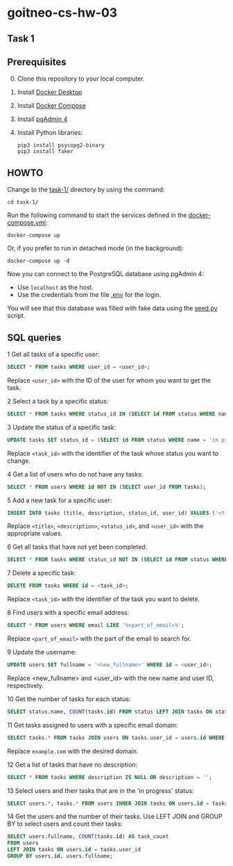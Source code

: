 # goitneo-cs-hw-03

## Task 1

## Prerequisites

0. Clone this repository to your local computer.
1. Install [Docker Desktop](https://www.docker.com/products/docker-desktop/)
2. Install [Docker Compose](https://docs.docker.com/compose/install/)
3. Install [pgAdmin 4](https://www.pgadmin.org/download/)
4. Install Python libraries:

   ```shell
   pip3 install psycopg2-binary
   pip3 install faker
   ```

## HOWTO

Change to the [task-1/](task/) directory by using the command:

   ```shell
   cd task-1/
   ```

Run the following command to start the services defined in the [docker-compose.yml](task-1/docker-compose.yaml):

```shell
docker-compose up
```

Or, if you prefer to run in detached mode (in the background):

```shell
docker-compose up -d
```

Now you can connect to the PostgreSQL database using pgAdmin 4:

- Use `localhost` as the host.
- Use the credentials from the file [.env](task-1/.env) for the login.

You will see that this database was filled with fake data using the [seed.py](task-1/scripts/seed.py) script.

## SQL queries

1 Get all tasks of a specific user:

```sql
SELECT * FROM tasks WHERE user_id = <user_id>;
```

Replace `<user_id>` with the ID of the user for whom you want to get the task.

2 Select a task by a specific status:

```sql
SELECT * FROM tasks WHERE status_id IN (SELECT id FROM status WHERE name = 'new');
```

3 Update the status of a specific task:

```sql
UPDATE tasks SET status_id = (SELECT id FROM status WHERE name = 'in progress') WHERE id = <task_id>;
```

Replace `<task_id>` with the identifier of the task whose status you want to change.

4 Get a list of users who do not have any tasks:

```sql
SELECT * FROM users WHERE id NOT IN (SELECT user_id FROM tasks);
```

5 Add a new task for a specific user:

```sql
INSERT INTO tasks (title, description, status_id, user_id) VALUES ('<title>', '<description>', <status_id>, <user_id>);
```

Replace `<title>`, `<description>`, `<status_id>`, and `<user_id>` with the appropriate values.

6 Get all tasks that have not yet been completed:

```sql
SELECT * FROM tasks WHERE status_id NOT IN (SELECT id FROM status WHERE name = 'completed');
```

7 Delete a specific task:

```sql
DELETE FROM tasks WHERE id = <task_id>;
```

Replace `<task_id>` with the identifier of the task you want to delete.

8 Find users with a specific email address:

```sql
SELECT * FROM users WHERE email LIKE '%<part_of_email>%';
```

Replace `<part_of_email>` with the part of the email to search for.

9 Update the username:

```sql
UPDATE users SET fullname = '<new_fullname>' WHERE id = <user_id>;
```

Replace <new_fullname> and <user_id> with the new name and user ID, respectively.

10 Get the number of tasks for each status:

```sql
SELECT status.name, COUNT(tasks.id) FROM status LEFT JOIN tasks ON status.id = tasks.status_id GROUP BY status.name;
```

11 Get tasks assigned to users with a specific email domain:

```sql
SELECT tasks.* FROM tasks JOIN users ON tasks.user_id = users.id WHERE users.email LIKE '%@example.com';
```

Replace `example.com` with the desired domain.

12 Get a list of tasks that have no description:

```sql
SELECT * FROM tasks WHERE description IS NULL OR description = '';
```

13 Select users and their tasks that are in the 'in progress' status:

```sql
SELECT users.*, tasks.* FROM users INNER JOIN tasks ON users.id = tasks.user_id WHERE tasks.status_id = (SELECT id FROM status WHERE name = '
```

14 Get the users and the number of their tasks. Use LEFT JOIN and GROUP BY to select users and count their tasks:

```sql
SELECT users.fullname, COUNT(tasks.id) AS task_count
FROM users
LEFT JOIN tasks ON users.id = tasks.user_id
GROUP BY users.id, users.fullname;
```
